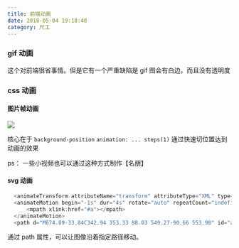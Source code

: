 ```yaml
---
title: 前端动画
date: 2018-05-04 19:18:40
category: 尺工
---
```


<p></p>
<!-- more -->

### gif 动画

这个对前端很省事情。但是它有一个严重缺陷是 gif 图会有白边，而且没有透明度

### css 动画

#### 图片帧动画

<img src="https://s3.music.126.net/nact/s/client/images/year2017/p05/man_repeat.png?d8aa052%E2%80%A6">

<!-- <iframe src="https://yuicer.com/demo/demo_180102/index_man.html" frameborder="no" marginwidth="0" marginheight="0" width="100" height="150" border="1"/> -->

核心在于 `background-position` `animation: ... steps(1)` 通过快速切位置达到动画的效果

ps： 一些小视频也可以通过这种方式制作【名朋】

#### svg 动画

<!-- <iframe src="https://yuicer.com/demo/demo_180102/index_sakura.html" frameborder="no" marginwidth="0" marginheight="0" height="300" scrolling="no"> -->

```js
  <animateTransform attributeName="transform" attributeType="XML" type="rotate" from="0 0 0" to="360 90 90" dur="8s" repeatCount="indefinite"></animateTransform>
  <animateMotion begin="-1s" dur="4s" rotate="auto" repeatCount="indefinite">
      <mpath xlink:href="#a"></mpath>
  </animateMotion>
  <path d="M674.09-33.84C342.94 353.33 88.03 549.27-90.66 553.98" id="a"></path>
```

<template>
 <p>线段动画</p>
  <svg id="ani" width="40px" height="40px" viewBox="0 0 40 40">
    <g stroke-width="2" stroke="#C7C7CB" fill="none">
      <circle cx="20" cy="20" r="19"></circle>
    </g>
  </svg>
  <style>
    #ani {
      animation: stroke 2s both infinite;
      stroke-dasharray: 0 200;
    }

    @keyframes stroke {
      100% {
        stroke-dasharray: 120 200;
      }
    }

  </style>
  <p>轨迹动画</p>
  <svg width="400px" height="200px" fill="none">
    <rect x="0" y="0" width="30" height="30" fill="#cccccc">
      <animateMotion repeatCount="indefinite" rotate="auto" path="M20,25 C 100,25 150,225, 200, 125" dur="4s" fill="freeze"></animateMotion>
    </rect>
    <path stroke="#C7C7CB" d="M20,25 C 100,25 150,225, 200, 125"></path>
  </svg>
</template>

通过 path 属性，可以让图像沿着指定路径移动。
